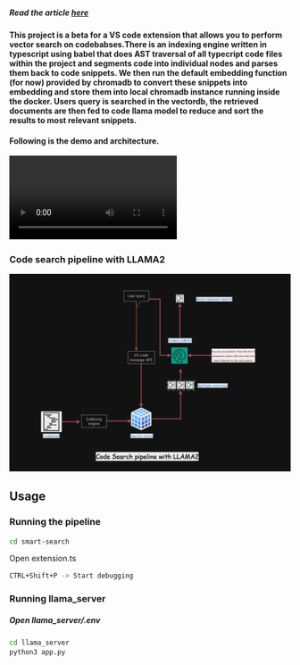 ##### Read the article [here](https://medium.com/@raiharsh88/vector-search-on-codebase-using-llama2-and-chromadb-cc6c0ab8bc63)

#### This project is a beta for a VS code extension that allows you to perform vector search on codebabses.There is an indexing engine written in typescript using babel that does AST traversal of all typecript code files within the project and segments code into individual nodes and parses them back to code snippets. We then run the default embedding function (for now) provided by chromadb to convert these snippets into embedding and store them into local chromadb instance running inside the docker. Users query is searched in the vectordb, the retrieved documents are then fed to code llama model to reduce and sort the results to most relevant snippets.

#### Following is the demo and architecture.


<video  autoply>
  <source src="./assets/ai_extension_demo_1.mp4" type="video/mp4">
</video>

### Code search pipeline with LLAMA2

<img src="./assets/rag_pipeline_1.png" alt="Image">

## Usage

### Running the pipeline

```bash
cd smart-search
```

Open extension.ts
```bash
CTRL+Shift+P -> Start debugging
```
### Running llama_server

##### Open llama_server/.env 

```bash
cd llama_server
python3 app.py
```

